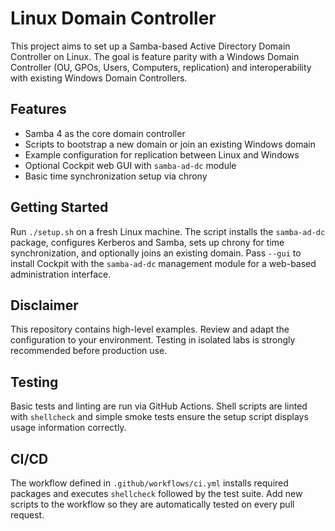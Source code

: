# Linux Domain Controller

This project aims to set up a Samba-based Active Directory Domain Controller on Linux. The goal is feature parity with a Windows Domain Controller (OU, GPOs, Users, Computers, replication) and interoperability with existing Windows Domain Controllers.

## Features
- Samba 4 as the core domain controller
- Scripts to bootstrap a new domain or join an existing Windows domain
- Example configuration for replication between Linux and Windows
- Optional Cockpit web GUI with `samba-ad-dc` module
- Basic time synchronization setup via chrony

## Getting Started
Run `./setup.sh` on a fresh Linux machine. The script installs the `samba-ad-dc` package, configures Kerberos and Samba, sets up chrony for time synchronization, and optionally joins an existing domain. Pass `--gui` to install Cockpit with the `samba-ad-dc` management module for a web-based administration interface.

## Disclaimer
This repository contains high-level examples. Review and adapt the configuration to your environment. Testing in isolated labs is strongly recommended before production use.

## Testing
Basic tests and linting are run via GitHub Actions. Shell scripts are linted with `shellcheck` and simple smoke tests ensure the setup script displays usage information correctly.

## CI/CD
The workflow defined in `.github/workflows/ci.yml` installs required packages and
executes `shellcheck` followed by the test suite. Add new scripts to the workflow
so they are automatically tested on every pull request.

